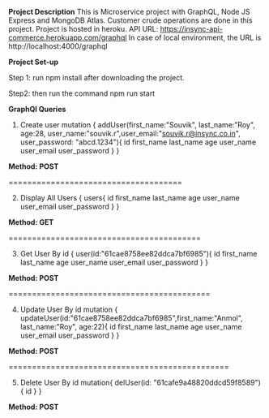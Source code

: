 **Project Description** 
This is Microservice project with GraphQL, Node JS Express and MongoDB Atlas. Customer crude operations are done in this project. Project is hosted in heroku.
API URL: https://insync-api-commerce.herokuapp.com/graphql
In case of local environment, the URL is http://localhost:4000/graphql

**Project Set-up**

Step 1: run npm install after downloading the project.

Step2: then run the command npm run start

**GraphQl Queries**

1. Create user
  mutation {
    addUser(first_name:"Souvik", last_name:"Roy", age:28, user_name:"souvik.r",user_email:"souvik.r@insync.co.in",
    user_password: "abcd.1234"){
        id
        first_name
        last_name
        age
        user_name
        user_email
        user_password
    }
} 

**Method: POST**

=====================================

2. Display All Users
{
   users{
       id
        first_name
        last_name
        age
        user_name
        user_email
        user_password
   }
}

**Method: GET**

=========================================

3. Get User By id
{
    user(id:"61cae8758ee82ddca7bf6985"){
        id
        first_name
        last_name
        age
        user_name
        user_email
        user_password
    }
}

**Method: POST**

===========================================

4. Update User By id
mutation {
    updateUser(id:"61cae8758ee82ddca7bf6985",first_name:"Anmol", last_name:"Roy", age:22){
        id
        first_name
        last_name
        age
        user_name
        user_email
        user_password
    }
}

**Method: POST**

===============================================

5. Delete User By id
mutation{
   delUser(id: "61cafe9a48820ddcd59f8589"){
       id
   }
}

**Method: POST**


